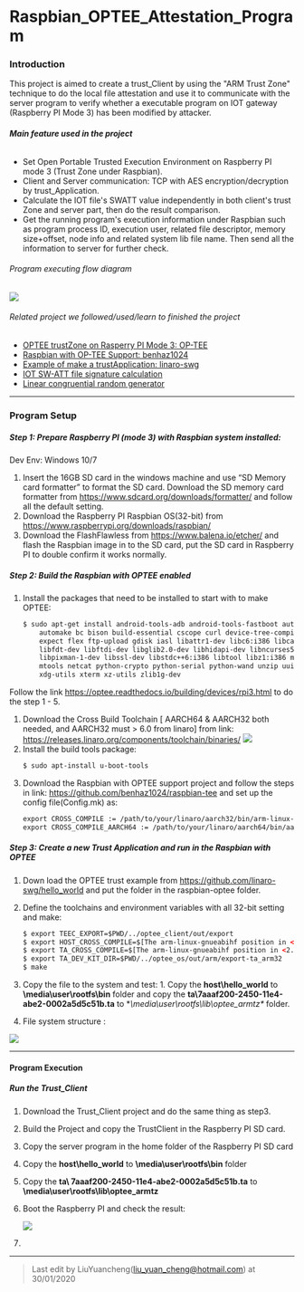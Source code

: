 # Raspbian_OPTEE_Attestation_Program
### Introduction
This project is aimed to create a trust_Client by using the "ARM Trust Zone" technique to do the local file attestation and use it to communicate with the server program to verify whether a executable program on IOT gateway (Raspberry PI Mode 3) has been modified by attacker. 

###### **Main feature used in the project**

- Set Open Portable Trusted Execution Environment on Raspberry PI mode 3 (Trust Zone under Raspbian). 
- Client and Server communication: TCP with AES encryption/decryption by trust_Application. 
- Calculate the IOT file's SWATT value independently in both client's trust Zone and server part, then do the result comparison. 
- Get the running program's execution information under Raspbian such as program process ID, execution user, related file descriptor, memory size+offset, node info and related system lib file name. Then send all the information to server for further check.

###### Program executing flow diagram

![](doc/Design_flowChart/optee_client_server_2019_06_20.png)

###### Related project we followed/used/learn to finished the project
- [OPTEE trustZone on Rasperry PI Mode 3: OP-TEE](https://github.com/OP-TEE/optee_os)
- [Raspbian with OP-TEE Support: benhaz1024](https://github.com/benhaz1024/raspbian-tee)
- [Example of make a trustApplication: linaro-swg](https://github.com/linaro-swg/hello_world)
- [IOT SW-ATT file signature calculation](https://ieeexplore.ieee.org/document/8443995)
- [Linear congruential random generator](https://rosettacode.org/wiki/Linear_congruential_generator)
---
### Program Setup 

##### Step 1: Prepare Raspberry PI (mode 3) with Raspbian system installed: 
Dev Env:  Windows 10/7
1. Insert the 16GB SD card in the windows machine and use “SD Memory card formatter” to format the SD card. Download the SD memory card formatter from https://www.sdcard.org/downloads/formatter/ and follow all the default setting.
1. Download the Raspberry PI Raspbian OS(32-bit) from https://www.raspberrypi.org/downloads/raspbian/
1. Download the FlashFlawless from https://www.balena.io/etcher/ and flash the Raspbian image in to the SD card, put the SD card in Raspberry PI to double confirm it works normally. 

##### Step 2: Build the Raspbian with OPTEE enabled
1. Install the packages that need to be installed to start with to make OPTEE:
	```html
	$ sudo apt-get install android-tools-adb android-tools-fastboot autoconf \
        automake bc bison build-essential cscope curl device-tree-compiler \
        expect flex ftp-upload gdisk iasl libattr1-dev libc6:i386 libcap-dev \
        libfdt-dev libftdi-dev libglib2.0-dev libhidapi-dev libncurses5-dev \
        libpixman-1-dev libssl-dev libstdc++6:i386 libtool libz1:i386 make \
        mtools netcat python-crypto python-serial python-wand unzip uuid-dev \
        xdg-utils xterm xz-utils zlib1g-dev
	```
Follow the link <https://optee.readthedocs.io/building/devices/rpi3.html> to do the step 1 - 5. 
1. Download the Cross Build Toolchain [ AARCH64 & AARCH32 both needed, and AARCH32 must > 6.0 from linaro] from link: https://releases.linaro.org/components/toolchain/binaries/
![](doc/2019-05-29_095400.png)
1. Install the build tools package:
	```html
	$ sudo apt-install u-boot-tools
	```
1. Download the Raspbian with OPTEE support project and follow the steps in link: https://github.com/benhaz1024/raspbian-tee and set up the config file(Config.mk) as:
	```html
	export CROSS_COMPILE := /path/to/your/linaro/aarch32/bin/arm-linux-gnueabihf-
	export CROSS_COMPILE_AARCH64 := /path/to/your/linaro/aarch64/bin/aarch64-linux-gnu-
	```
##### Step 3: Create a new Trust Application and run in the Raspbian with OPTEE
1. Down load the OPTEE trust example from https://github.com/linaro-swg/hello_world and put the folder in the raspbian-optee folder. 

1. Define the toolchains and environment variables with all 32-bit setting and make:
	```html
	$ export TEEC_EXPORT=$PWD/../optee_client/out/export
	$ export HOST_CROSS_COMPILE=$[The arm-linux-gnueabihf position in <2.2>]/aarch32/bin/arm-linux-gnueabihf-
	$ export TA_CROSS_COMPILE=$[The arm-linux-gnueabihf position in <2.2>/aarch32/bin/arm-linux-gnueabihf-
	$ export TA_DEV_KIT_DIR=$PWD/../optee_os/out/arm/export-ta_arm32
	$ make
	```
	
1. Copy the file to the system and test: 1. Copy the **host\hello_world** to **\media\user\rootfs\bin** folder and copy the **ta\7aaaf200-2450-11e4-abe2-0002a5d5c51b.ta** to **\media\user\rootfs\lib\optee_armtz\** folder.

1. File system structure : 

![](doc/2019-05-29_113640.png)

------

#### Program Execution

##### Run the Trust_Client

1. Download the Trust_Client project and do the same thing as step3.

1. Build the Project and copy the TrustClient in the Raspberry PI SD card. 

1. Copy the server program in the home folder of the  Raspberry PI SD card

1. Copy the **host\hello_world** to **\media\user\rootfs\bin** folder 

1. Copy the **ta\ 7aaaf200-2450-11e4-abe2-0002a5d5c51b.ta** to **\media\user\rootfs\lib\optee_armtz** 

1. Boot the Raspberry PI and check the result:

   ![](doc/trustclientResult.png)

1. 

------

> Last edit by LiuYuancheng(liu_yuan_cheng@hotmail.com) at 30/01/2020

### 

